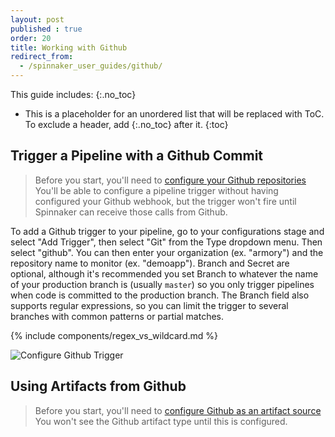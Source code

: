```yaml
---
layout: post
published : true
order: 20
title: Working with Github
redirect_from:
  - /spinnaker_user_guides/github/
---
```


This guide includes:
{:.no_toc}
* This is a placeholder for an unordered list that will be replaced with ToC. To exclude a header, add {:.no_toc} after it.
{:toc}

## Trigger a Pipeline with a Github Commit

> Before you start, you'll need to [configure your Github repositories](/spinnaker-install-admin-guides/github/#configuring-a-github-trigger)
> You'll be able to configure a pipeline trigger without having configured
> your Github webhook, but the trigger won't fire until Spinnaker can receive
> those calls from Github.

To add a Github trigger to your pipeline, go to your configurations stage
and select "Add Trigger", then select "Git" from the Type dropdown menu.
Then select "github".  You can then enter your organization (ex. "armory")
and the repository name to monitor (ex. "demoapp").  Branch and Secret
are optional, although it's recommended you set Branch to whatever the name
of your production branch is (usually `master`) so you only trigger pipelines
when code is committed to the production branch.  The Branch field also
supports regular expressions, so you can limit the trigger to several branches
with common patterns or partial matches.

{% include components/regex_vs_wildcard.md %}

![Configure Github Trigger](images/Screen%2520Recording%25202019-01-09%2520at%252004.10%2520PM.gif)

## Using Artifacts from Github

> Before you start, you'll need to [configure Github as an artifact source](/spinnaker-install-admin-guides/github/#configuring-github-as-an-artifact-source)
> You won't see the Github artifact type until this is configured.


